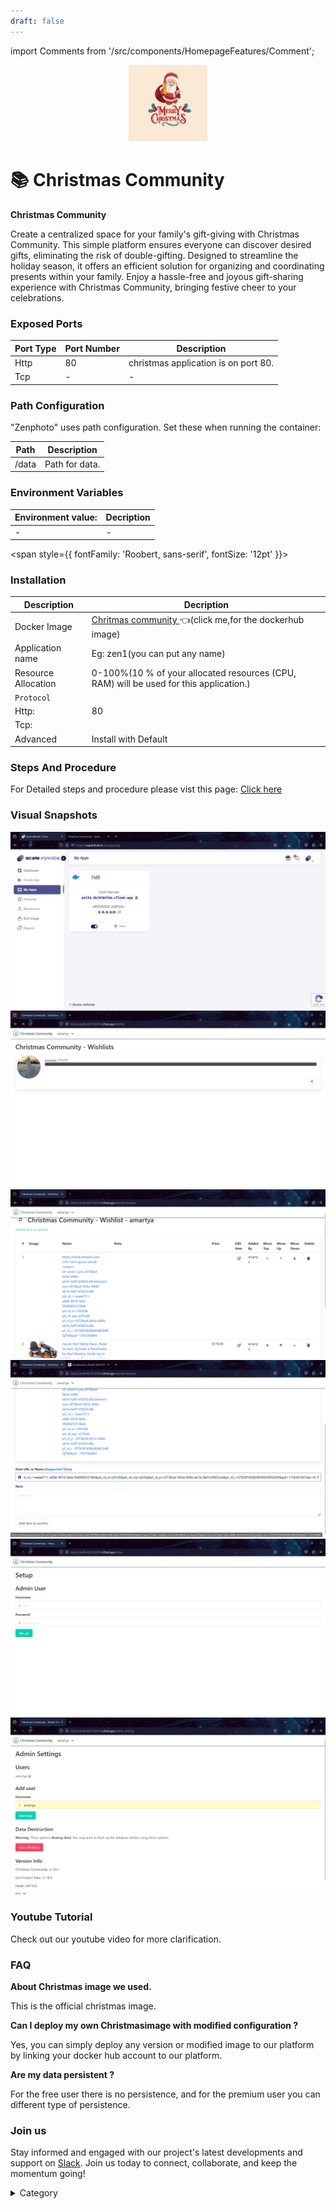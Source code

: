 ```yaml
---
draft: false
---
```

import Comments from '/src/components/HomepageFeatures/Comment';

<p align="center">
  <img src="/img/erwdf.jpg" alt="Alt Text" width="25%"/>
</p> 
<span style={{ fontFamily: 'Roobert, sans-serif', fontSize: '12pt' }}>

# 📚 Christmas Community

**Christmas Community**

Create a centralized space for your family's gift-giving with Christmas Community. This simple platform ensures everyone can discover desired gifts, eliminating the risk of double-gifting. Designed to streamline the holiday season, it offers an efficient solution for organizing and coordinating presents within your family. Enjoy a hassle-free and joyous gift-sharing experience with Christmas Community, bringing festive cheer to your celebrations.


### Exposed Ports

| Port Type | Port Number | Description                              |
| --------- | ----------- | ---------------------------------------- |
| Http      | 80          | christmas application is on port 80.      |
| Tcp       | -           | -             |

### Path Configuration

"Zenphoto" uses path configuration. Set these when running the container:

| Path                          | Description                              |
| ----------------------------- | ---------------------------------------- |
| /data     |   Path for  data.   |



### Environment Variables


|   **Environment value:**          | Decription                                                                                                               | 
| --------------------- | ------                                                                                                                   | 
|-       |  -                              |
</span>


<span style={{ fontFamily: 'Roobert, sans-serif', fontSize: '12pt' }}>

### Installation

|  Description          | Decription                                                                                                               | 
| --------------------- | ------                                                                                                                   | 
| Docker Image          | [Chritmas community ](https://hub.docker.com/r/wingysam/christmas-community)  👈(click me,for the dockerhub image)                              |
| Application name      |  Eg: zen1(you can put any name)                                                                                        | 
| Resource Allocation   |  0-100%(10 % of your allocated resources (CPU, RAM) will be used for this application.)                                  | 
| `Protocol`            |                                                                                                                          | 
|  Http:                | 80                                                                                                                      |
|  Tcp:                 |                                                                                                                          | 
|    Advanced           |    Install with Default                                                                                                  |




### Steps And Procedure

For Detailed steps and procedure please vist this page: [Click here](https://techscaleinfinite.github.io/introduction/cloud-float/Steps%20and%20procedure)




### Visual Snapshots

![Alt Text](/img/wq1.png)
![Alt Text](/img/aaa11.png)
![Alt Text](/img/aaaa1.png)
![Alt Text](/img/aaaa11.png)
![Alt Text](/img/aqq.png)
![Alt Text](/img/aaaaa.png)



### Youtube Tutorial&#x20;

Check out our youtube video for more clarification.



### FAQ

**About Christmas image we used.**

This is the official christmas image.

**Can I deploy my own Christmasimage with modified configuration ?**

Yes, you can simply deploy any version or modified image to our platform by linking your docker hub account to our platform.

**Are my data persistent ?**

For the free user there is no persistence, and for the premium user you can different type of persistence.

### Join us

Stay informed and engaged with our project's latest developments and support on [Slack](https://app.slack.com/client/T04QS32JX6E/C04QKEWE146). Join us today to connect, collaborate, and keep the momentum going!&#x20;

<details>

<summary>Category</summary>

Kubernetes, cloud computing, DevOps, cloud services, hosting platform, container orchestration, cloud infrastructure, cloud deployment, cloud management, cloud technology, cloud solutions, zen photo

</details>

</span>

<Comments />